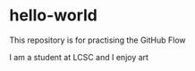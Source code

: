 # hello-world
This repository is for practising the GitHub Flow

I am a student at LCSC and I enjoy art
